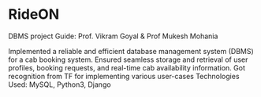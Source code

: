 # RideON
DBMS project
Guide: Prof. Vikram Goyal & Prof Mukesh Mohania                                                                                                               
                                                                                                                                        
Implemented a reliable and efficient database management system (DBMS) for a cab booking system.
Ensured seamless storage and retrieval of user profiles, booking requests, and real-time cab availability information.
Got recognition from TF for implementing various user-cases
Technologies Used: MySQL, Python3, Django
